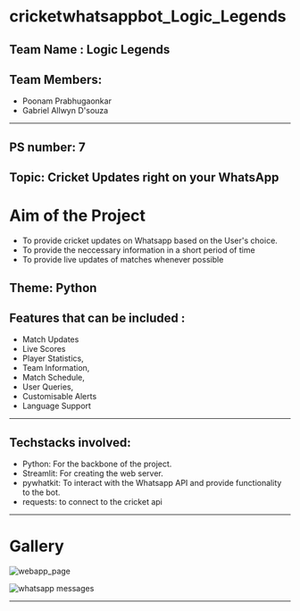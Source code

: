 # cricketwhatsappbot_Logic_Legends

## Team Name : Logic Legends

## Team Members:
- Poonam Prabhugaonkar
- Gabriel Allwyn D'souza

---

## PS number: 7
## Topic: Cricket Updates right on your WhatsApp

# Aim of the Project
- To provide cricket updates on Whatsapp based on the User's choice.
- To provide the neccessary information in a short period of time
- To provide live updates of matches whenever possible


## Theme: Python
## Features that can be included : 
- Match Updates
- Live Scores
- Player Statistics, 
- Team Information, 
- Match Schedule, 
- User Queries, 
- Customisable Alerts 
- Language Support


---

## Techstacks involved:
- Python: For the backbone of the project.
- Streamlit: For creating the web server.
- pywhatkit: To interact with the Whatsapp API and provide functionality to the bot.
- requests: to connect to the cricket api

---
# Gallery
![webapp_page](https://github.com/DszGabriel04/cricketwhatsappbot_Logic_Legends/assets/114800260/d36b2a35-d74d-46a8-9cff-1ba0d2a1cacd)

![whatsapp messages](https://github.com/DszGabriel04/cricketwhatsappbot_Logic_Legends/assets/114800260/d7c86783-13af-4ac9-86bc-fb57d869d9ec)



---
